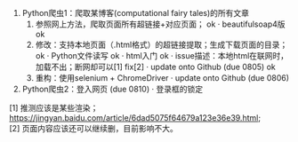 
1. Python爬虫1：爬取某博客(computational fairy tales)的所有文章
	1. 参照网上方法，爬取页面所有超链接+对应页面； ok
   		· beautifulsoap4版 ok
   	2. 修改：支持本地页面（.html格式）的超链接提取；生成下载页面的目录；ok
   		· Python文件读写 ok
   		· html入门 ok
   		· issue描述：本地html在联网时，加载不出；断网却可以[1] fix[2]
   		· update onto Github (due 0805) ok
   	3. 重构：使用selenium + ChromeDriver
   		· update onto Github (due 0806)
2. Python爬虫2：登入网页 (due 0810)
	· 登录框的锁定



[1] 推测应该是某些渲染；https://jingyan.baidu.com/article/6dad5075f64679a123e36e39.html;    
[2] 页面内容应该还可以继续删，目前影响不大。